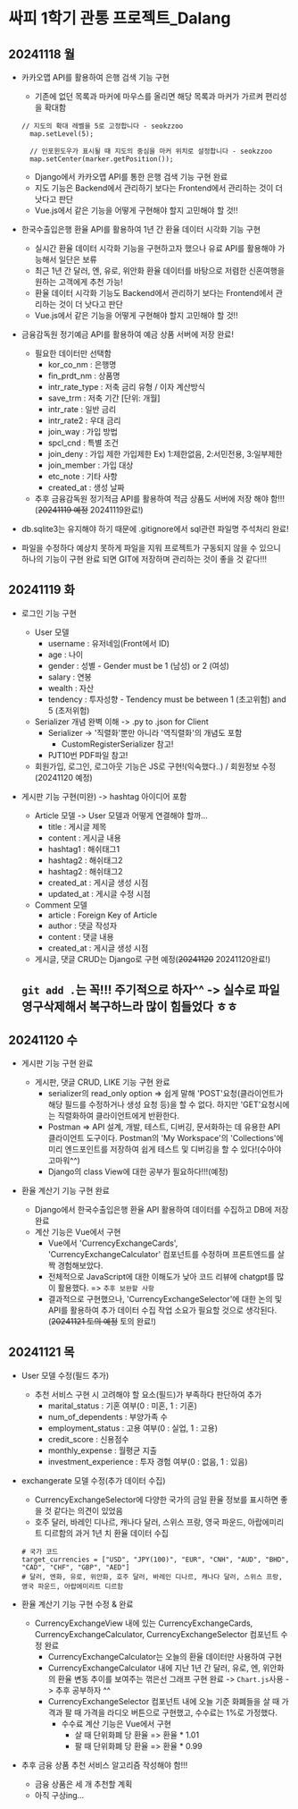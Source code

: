 # 싸피 1학기 관통 프로젝트_Dalang

## 20241118 월
* 카카오맵 API를 활용하여 은행 검색 기능 구현
  * 기존에 없던 목록과 마커에 마우스를 올리면 해당 목록과 마커가 가르켜 편리성을 확대함
  ```
  // 지도의 확대 레벨을 5로 고정합니다 - seokzzoo
    map.setLevel(5);

    // 인포윈도우가 표시될 때 지도의 중심을 마커 위치로 설정합니다 - seokzzoo
    map.setCenter(marker.getPosition());
    ```
  * Django에서 카카오맵 API를 통한 은행 검색 기능 구현 완료
  * 지도 기능은 Backend에서 관리하기 보다는 Frontend에서 관리하는 것이 더 낫다고 판단
  * Vue.js에서 같은 기능을 어떻게 구현해야 할지 고민해야 할 것!!

* 한국수출입은행 환율 API를 활용하여 1년 간 환율 데이터 시각화 기능 구현
  * 실시간 환율 데이터 시각화 기능을 구현하고자 했으나 유료 API를 활용해야 가능해서 일단은 보류
  * 최근 1년 간 달러, 엔, 유로, 위안화 환율 데이터를 바탕으로 저렴한 신혼여행을 원하는 고객에게 추천 가능!
  * 환율 데이터 시각화 기능도 Backend에서 관리하기 보다는 Frontend에서 관리하는 것이 더 낫다고 판단
  * Vue.js에서 같은 기능을 어떻게 구현해야 할지 고민해야 할 것!!

* 금융감독원 정기예금 API를 활용하여 예금 상품 서버에 저장 완료!
  * 필요한 데이터만 선택함
    * kor_co_nm : 은행명
    * fin_prdt_nm : 상품명
    * intr_rate_type : 저축 금리 유형 / 이자 계산방식
    * save_trm : 저축 기간 [단위: 개월]
    * intr_rate : 일반 금리
    * intr_rate2 : 우대 금리
    * join_way : 가입 방법
    * spcl_cnd : 특별 조건
    * join_deny : 가입 제한 가입제한 Ex) 1:제한없음, 2:서민전용, 3:일부제한
    * join_member : 가입 대상
    * etc_note : 기타 사항
    * created_at : 생성 날짜
  * 추후 금융감독원 정기적금 API를 활용하여 적금 상품도 서버에 저장 해야 함!!!(~~20241119 예정~~ 20241119완료!)

* db.sqlite3는 유지해야 하기 때문에 .gitignore에서 sql관련 파일명 주석처리 완료!
* 파일을 수정하다 예상치 못하게 파일을 지워 프로젝트가 구동되지 않을 수 있으니 하나의 기능이 구현 완료 되면 GIT에 저장하며 관리하는 것이 좋을 것 같다!!!

## 20241119 화
* 로그인 기능 구현
  * User 모델
    * username : 유저네임(Front에서 ID)
    * age : 나이
    * gender : 성별 - Gender must be 1 (남성) or 2 (여성)
    * salary : 연봉
    * wealth : 자산
    * tendency : 투자성향 - Tendency must be between 1 (초고위험) and 5 (초저위험)
  * Serializer 개념 완벽 이해 -> .py to .json for Client
    * Serializer -> '직렬화'뿐만 아니라 '역직렬화'의 개념도 포함
      * CustomRegisterSerializer 참고!
    * PJT10번 PDF파일 참고!
  * 회원가입, 로그인, 로그아웃 기능은 JS로 구현!(익숙했다..) / 회원정보 수정(20241120 예정)

* 게시판 기능 구현(미완) -> hashtag 아이디어 포함
  * Article 모델 -> User 모델과 어떻게 연결해야 할까...
    * title : 게시글 제목
    * content : 게시글 내용
    * hashtag1 : 해쉬태그1
    * hashtag2 : 해쉬태그2
    * hashtag2 : 해쉬태그2
    * created_at : 게시글 생성 시점
    * updated_at : 게시글 수정 시점
  * Comment 모델
    * article : Foreign Key of Article
    * author : 댓글 작성자
    * content : 댓글 내용
    * created_at : 게시글 생성 시점
  * 게시글, 댓글 CRUD는 Django로 구현 예정(~~20241120~~ 20241120완료!)

  ## `git add .`는 꼭!!! 주기적으로 하자^^ -> 실수로 파일 영구삭제해서 복구하느라 많이 힘들었다 ㅎㅎ

## 20241120 수
* 게시판 기능 구현 완료
  * 게시판, 댓글 CRUD, LIKE 기능 구현 완료
    * serializer의 read_only option
      => 쉽게 말해 'POST'요청(클라이언트가 해당 필드를 수정하거나 생성 요청 등)을 할 수 없다. 하지만 'GET'요청시에는 직렬화하여 클라이언트에게 반환한다.
    * Postman
      => API 설계, 개발, 테스트, 디버깅, 문서화하는 데 유용한 API 클라이언트 도구이다. Postman의 'My Workspace'의 'Collections'에 미리 엔드포인트를 저장하여 쉽게 테스트 및 디버깅을 할 수 있다!(수아야 고마워^^)
    * Django의 class View에 대한 공부가 필요하다!!!(예정)

* 환율 계산기 기능 구현 완료
  * Django에서 한국수출입은행 환율 API 활용하여 데이터를 수집하고 DB에 저장 완료
  * 계산 기능은 Vue에서 구현
    * Vue에서 'CurrencyExchangeCards', 'CurrencyExchangeCalculator' 컴포넌트를 수정하며 프론트엔드를 살짝 경험해보았다.
    * 전체적으로 JavaScript에 대한 이해도가 낮아 코드 리뷰에 chatgpt를 많이 활용했다. => `추후 보완할 사항`
    * 결과적으로 구현했으나, 'CurrencyExchangeSelector'에 대한 논의 및 API를 활용하여 추가 데이터 수집 작업 소요가 필요할 것으로 생각된다.(~~20241121 토의 예정~~ 토의 완료!)

## 20241121 목
* User 모델 수정(필드 추가)
  * 추천 서비스 구현 시 고려해야 할 요소(필드)가 부족하다 판단하여 추가
    * marital_status : 기혼 여부(0 : 미혼, 1 : 기혼)
    * num_of_dependents : 부양가족 수
    * employment_status : 고용 여부(0 : 실업, 1 : 고용)
    * credit_score : 신용점수
    * monthly_expense : 월평균 지출
    * investment_experience : 투자 경험 여부(0 : 없음, 1 : 있음)

* exchangerate 모델 수정(추가 데이터 수집)
  * CurrencyExchangeSelector에 다양한 국가의 금일 환율 정보를 표시하면 좋을 것 같다는 의견이 있었음
  * 호주 달러, 바레인 디나르, 캐나다 달러, 스위스 프랑, 영국 파운드, 아랍에미리트 디르함의 과거 1년 치 환율 데이터 수집
  ```
  # 국가 코드
  target_currencies = ["USD", "JPY(100)", "EUR", "CNH", "AUD", "BHD", "CAD", "CHF", "GBP", "AED"]
  # 달러, 엔화, 유로, 위안화, 호주 달러, 바레인 디나르, 캐나다 달러, 스위스 프랑, 영국 파운드, 아랍에미리트 디르함
  ```

* 환율 계산기 기능 구현 수정 & 완료
  * CurrencyExchangeView 내에 있는 CurrencyExchangeCards, CurrencyExchangeCalculator, CurrencyExchangeSelector 컴포넌트 수정 완료
    * CurrencyExchangeCalculator는 오늘의 환율 데이터만 사용하여 구현
    * CurrencyExchangeCalculator 내에 지난 1년 간 달러, 유로, 엔, 위안화의 환율 변동 추이를 보여주는 꺾은선 그래프 구현 완료 -> `Chart.js`사용 -> 추후 공부하자 ^^
    * CurrencyExchangeSelector 컴포넌트 내에 오늘 기준 화폐들을 살 때 가격과 팔 때 가격을 라디오 버튼으로 구현했고, 수수료는 1%로 가정했다.
      * 수수료 계산 기능은 Vue에서 구현
        * 살 때 단위화폐 당 환율 => 환율 * 1.01
        * 팔 때 단위화폐 당 환율 => 환율 * 0.99

* 추후 금융 상품 추천 서비스 알고리즘 작성해야 함!!!
  * 금융 상품은 세 개 추천할 계획
  * 아직 구상ing...